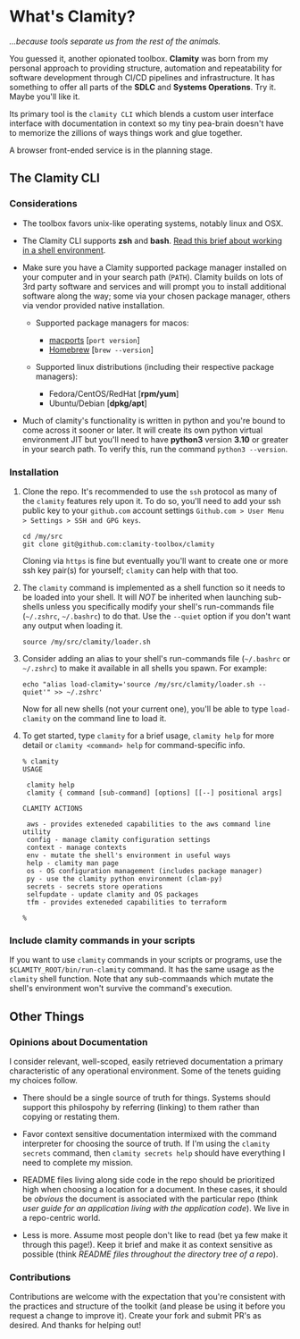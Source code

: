 # What's Clamity?

_...because tools separate us from the rest of the animals._

You guessed it, another opionated toolbox. **Clamity** was born from my personal
approach to providing structure, automation and repeatability for software
development through CI/CD pipelines and infrastructure. It has something to
offer all parts of the **SDLC** and **Systems Operations**. Try it. Maybe you'll like
it.

Its primary tool is the `clamity CLI` which blends a custom user interface
interface with documentation in context so my tiny pea-brain doesn't have to
memorize the zillions of ways things work and glue together.

A browser front-ended service is in the planning stage.

## The Clamity CLI

### Considerations

- The toolbox favors unix-like operating systems, notably linux and OSX.

- The Clamity CLI supports **zsh** and **bash**. [Read this brief about working
  in a shell environment](docs/shell-environment.md).

- Make sure you have a Clamity supported package manager installed on your
  computer and in your search path (`PATH`). Clamity builds on lots of 3rd party
  software and services and will prompt you to install additional software along
  the way; some via your chosen package manager, others via vendor provided
  native installation.

  - Supported package managers for macos:
    - [macports](https://macports.org) [`port version`]
    - [Homebrew](https://brew.sh) [`brew --version`]

  - Supported linux distributions (including their respective package managers):
    - Fedora/CentOS/RedHat [**rpm/yum**]
    - Ubuntu/Debian [**dpkg/apt**]

- Much of clamity's functionality is written in python and you're bound to come
  across it sooner or later. It will create its own python virtual environment
  JIT but you'll need to have **python3** version **3.10** or greater in your
  search path. To verify this, run the command `python3 --version`.

### Installation

1. Clone the repo. It's recommended to use the `ssh` protocol as many of the
   `clamity` features rely upon it. To do so, you'll need to add your ssh public
   key to your `github.com` account settings `Github.com > User Menu > Settings > SSH and GPG keys`.
   ```
   cd /my/src
   git clone git@github.com:clamity-toolbox/clamity
   ```
   Cloning via `https` is fine but eventually you'll want to create one or more
   ssh key pair(s) for yourself; `clamity` can help with that too.

1. The `clamity` command is implemented as a shell function so it needs to be
   loaded into your shell. It will _NOT_ be inherited when launching sub-shells
   unless you specifically modify your shell's run-commands file (`~/.zshrc`,
   `~/.bashrc`) to do that. Use the `--quiet` option if you don't want any
   output when loading it.
   ```
   source /my/src/clamity/loader.sh
   ```

1. Consider adding an alias to your shell's run-commands file (`~/.bashrc` or
   `~/.zshrc`) to make it available in all shells you spawn. For example:
   ```
   echo "alias load-clamity='source /my/src/clamity/loader.sh --quiet'" >> ~/.zshrc'
   ```
   Now for all new shells (not your current one), you'll be able to type
   `load-clamity` on the command line to load it.

1. To get started, type `clamity` for a brief usage, `clamity help` for more
   detail or `clamity <command> help` for command-specific info.
   ```
   % clamity
   USAGE
   
   	clamity help
   	clamity { command [sub-command] [options] [[--] positional args]
   
   CLAMITY ACTIONS
   
   	aws - provides exteneded capabilities to the aws command line utility
   	config - manage clamity configuration settings
   	context - manage contexts
   	env - mutate the shell's environment in useful ways
   	help - clamity man page
   	os - OS configuration management (includes package manager)
   	py - use the clamity python environment (clam-py)
   	secrets - secrets store operations
   	selfupdate - update clamity and OS packages
   	tfm - provides exteneded capabilities to terraform
   
   %
   ```

### Include clamity commands in your scripts

If you want to use `clamity` commands in your scripts or programs, use the
`$CLAMITY_ROOT/bin/run-clamity` command. It has the same usage as the `clamity`
shell function. Note that any sub-commaands which mutate the shell's environment
won't survive the command's execution.


## Other Things

### Opinions about Documentation

I consider relevant, well-scoped, easily retrieved documentation a primary
characteristic of any operational environment. Some of the tenets guiding my
choices follow.

- There should be a single source of truth for things. Systems should support
  this philospohy by referring (linking) to them rather than copying or
  restating them.

- Favor context sensitive documentation intermixed with the command interpreter
  for choosing the source of truth. If I'm using the `clamity secrets` command,
  then `clamity secrets help` should have everything I need to complete my
  mission.

- README files living along side code in the repo should be prioritized high
  when choosing a location for a document. In these cases, it should be
  _obvious_ the document is associated with the particular repo (think _user
  guide for an application living with the application code_). We live in a
  repo-centric world.

- Less is more. Assume most people don't like to read (bet ya few make it
  through this page!). Keep it brief and make it as context sensitive as
  possible (think _README files throughout the directory tree of a repo_).

### Contributions

Contributions are welcome with the expectation that you're consistent with the
practices and structure of the toolkit (and please be using it before you
request a change to improve it). Create your fork and submit PR's as desired.
And thanks for helping out!
